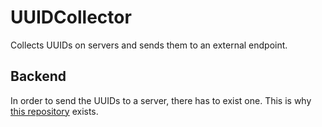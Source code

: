 # UUIDCollector
Collects UUIDs on servers and sends them to an external endpoint.

## Backend
In order to send the UUIDs to a server, there has to exist one. This is why [this repository](https://github.com/Northernside/UCB) exists.

